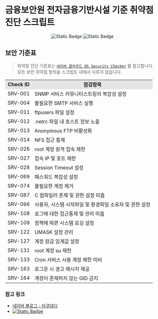 # 금융보안원 전자금융기반시설 기준 취약점 진단 스크립트

<div align="center">

![Static Badge](https://img.shields.io/badge/CentOS_7.8-14213d?style=flat&logo=centos)
![Static Badge](https://img.shields.io/badge/Ubuntu_18.04-f4a261?style=flat&logo=ubuntu)

</div>

## 보안 기준표
> 취약점 진단 기준표는 [`네이버 클라우드 OS Security Checker`](https://guide.ncloud-docs.com/docs/ssc-ossecuritychecker) 를 참고합니다.  
> 모든 보안 취약점 항목을 스크립트 내에서 다루지 않습니다.

<table>
    <tr>
        <td align="center" style="background-color: #e5e5e5"><b>Check ID</b></td>
        <td align="center" style="background-color: #e5e5e5"><b>점검항목</b></td>
    </tr>
    <tr>
        <td>SRV-001</td>
        <td>SNMP 서비스 커뮤니티스트링의 복잡성 설정</td>
    </tr>
    <tr>
        <td>SRV-004</td>
        <td>불필요한 SMTP 서비스 실행</td>
    </tr>
    <tr>
        <td>SRV-011</td>
        <td>ftpusers 파일 설정</td>
    </tr>
    <tr>
        <td>SRV-012</td>
        <td>.netrc 파일 내 호스트 정보 노출</td>
    </tr>
    <tr>
        <td>SRV-013</td>
        <td>Anonymous FTP 비활성화</td>
    </tr>
    <tr>
        <td>SRV-014</td>
        <td>NFS 접근 통제</td>
    </tr>
    <tr>
        <td>SRV-026</td>
        <td>root 계정 원격 접속 제한</td>
    </tr>
    <tr>
        <td>SRV-027</td>
        <td>접속 IP 및 포트 제한</td>
    </tr>
    <tr>
        <td>SRV-028</td>
        <td>Session Timeout 설정</td>
    </tr>
    <tr>
        <td>SRV-069</td>
        <td>패스워드 복잡성 설정</td>
    </tr>
    <tr>
        <td>SRV-074</td>
        <td>불필요한 계정 제거</td>
    </tr>
    <tr>
        <td>SRV-087</td>
        <td>C 컴파일러 존재 및 권한 설정 미흡</td>
    </tr>
    <tr>
        <td>SRV-096</td>
        <td>사용자, 시스템 시작파일 및 환경파일 소유자 및 권한 설정</td>
    </tr>
    <tr>
        <td>SRV-108</td>
        <td>로그에 대한 접근통제 및 관리 미흡</td>
    </tr>
    <tr>
        <td>SRV-109</td>
        <td>정책에 따른 시스템 로깅 설정</td>
    </tr>
    <tr>
        <td>SRV-122</td>
        <td>UMASK 설정 관리</td>
    </tr>
    <tr>
        <td>SRV-127</td>
        <td>계정 잠금 임계값 설정</td>
    </tr>
    <tr>
        <td>SRV-131</td>
        <td>root 계정 su 제한</td>
    </tr>
    <tr>
        <td>SRV-133</td>
        <td>Cron 서비스 사용 계정 제한 미비</td>
    </tr>
    <tr>
        <td>SRV-163</td>
        <td>로그온 시 경고 메시지 제공</td>
    </tr>
    <tr>
        <td>SRV-164</td>
        <td>계정이 존재하지 않는 GID 금지</td>
    </tr>
</table>

### 참고 링크
- [네이버 블로그 - 타쿠대디](https://blog.naver.com/takudaddy/222220602092)
- [![Static Badge](https://img.shields.io/badge/newbieh4cker/centos_vuln_check_script-14213d?style=flat&logo=github)](https://github.com/newbieh4cker/centos_vuln_check_script/blob/master/linux_vuln_check_script.sh)